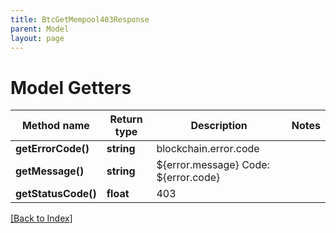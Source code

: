 ```yaml
---
title: BtcGetMempool403Response
parent: Model
layout: page
---
```


# Model Getters

Method name | Return type | Description | Notes
------------ | ------------- | ------------- | -------------
**getErrorCode()** | **string** | blockchain.error.code |
**getMessage()** | **string** | ${error.message} Code: ${error.code} |
**getStatusCode()** | **float** | 403 |

[[Back to Index]](../index.md)
